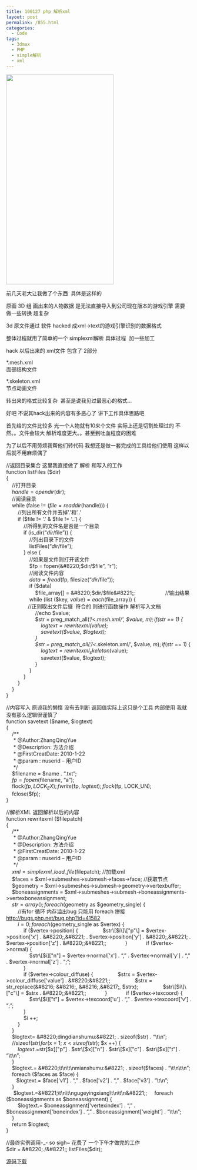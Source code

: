 ```yaml
---
title: 100127 php 解析xml
layout: post
permalink: /855.html
categories:
  - Code
tags:
  - 3dmax
  - PHP
  - simple解析
  - xml
---
```

[<img class="aligncenter size-full wp-image-856" title="3dmax" src="http://www.80aj.com/wp-content/uploads/2010/01/3dmax.jpg" alt="" width="292" height="571" />][1]

前几天老大让我做了个东西  具体是这样的  

原画 3D 组 画出来的人物数据 是无法直接导入到公司现在版本的游戏引擎 需要 做一些转换 超复杂

3d 原文件通过 软件 hacked 成xml->text的游戏引擎识别的数据格式

整体过程就用了简单的一个 simplexml解析 具体过程  加一些加工

hack 以后出来的 xml文件 包含了 2部分

*.mesh.xml  
面部结构文件

*.skeleton.xml  
节点动画文件

转出来的格式比较复杂  甚至是说我见过最恶心的格式&#8230;

好吧 不说其hack出来的内容有多恶心了 讲下工作具体思路吧

首先给的文件比较多 光一个人物就有10来个文件 实际上还是切割处理过的 不然。。文件会较大 解析难度更大。。甚至到吐血程度的困难

为了以后不用劳烦我帮他们转代码 我想还是做一套完成的工具给他们使用 这样以后就不用麻烦偶了

//返回目录集合 这里我直接做了 解析 和写入的工作  
function listFiles ($dir)  
{  
    //打开目录  
    $handle = opendir($dir);  
    //阅读目录  
    while (false != ($file = readdir($handle))) {  
        //列出所有文件并去掉&#8217;.'和&#8217;..&#8217;  
        if ($file != &#8216;.&#8217; & $file != &#8216;..&#8217;) {  
            //所得到的文件名是否是一个目录  
            if (is_dir(&#8220;$dir/$file&#8221;)) {  
                //列出目录下的文件  
                listFiles(&#8220;$dir/$file&#8221;);  
            } else {  
                //如果是文件则打开该文件  
                $fp = fopen(&#8220;$dir/$file&#8221;, &#8220;r&#8221;);  
                //阅读文件内容  
                $data = fread($fp, filesize(&#8220;$dir/$file&#8221;));  
                if ($data)  
                    $file_array[] = &#8220;$dir/$file&#8221;;  
                    //输出结果  
                while (list ($key, $value) = each($file_array)) {  
               //正则取出文件后缀  符合的 则进行函数操作 解析写入文档  
                    //echo $value;  
                    $str = preg\_match\_all(&#8216;/<*.mesh.xml/&#8217;, $value, $m);  
                    if ($str == 1) {  
                        $logtext = rewritexml($value);  
                        savetext($value, $logtext);  
                    }  
                    $str = preg\_match\_all(&#8216;/<*.skeleton.xml/&#8217;, $value, $m);  
                    if ($str == 1) {  
                        $logtext = rewritexml_skeleton($value);  
                        savetext($value, $logtext);  
                    }  
                }  
            }  
        }  
    }  
}

//内容写入 原谅我的懒惰 没有去判断 返回值实际上这只是个工具 内部使用 我就没有那么逻辑很谨慎了  
function savetext ($name, $logtext)  
{  
    /**  
     * @Author:ZhangQingYue  
     * @Description: 方法介绍  
     * @FirstCreatDate: 2010-1-22  
     * @param : nuserid &#8211; 用户ID  
     */  
    $filename = $name . &#8220;.txt&#8221;;  
    $fp = fopen($filename, &#8220;a&#8221;);  
    flock($fp, LOCK_EX);  
    fwrite($fp, $logtext);  
    flock($fp, LOCK_UN);  
    fclose($fp);  
}

//解析XML 返回解析以后的内容  
function rewritexml ($filepatch)  
{  
    /**  
     * @Author:ZhangQingYue  
     * @Description: 方法介绍  
     * @FirstCreatDate: 2010-1-22  
     * @param : nuserid &#8211; 用户ID  
     */  
    $xml = simplexml\_load\_file($filepatch); //加载xml  
    $faces = $xml->submeshes->submesh->faces->face; //获取节点  
    $geometry = $xml->submeshes->submesh->geometry->vertexbuffer;  
    $boneassignments = $xml->submeshes->submesh->boneassignments->vertexboneassignment;  
    $str = array();  
    foreach ($geometry as $geometry_single) {  
        //有for 循环 内存溢出bug 只能用 foreach 拼接   <http://bugs.php.net/bug.php?id=41582>  
        $i = 0;  
        foreach ($geometry_single as $vertex) {  
            if ($vertex->position) {  
                $str\[$i\]\["p"\] = $vertex->position['x'] . &#8220;,&#8221; . $vertex->position['y'] . &#8220;,&#8221; . $vertex->position['z'] . &#8220;;&#8221;;  
            }  
            if ($vertex->normal) {  
                $str\[$i\]\["n"\] = $vertex->normal['x'] . &#8220;,&#8221; . $vertex->normal['y'] . &#8220;,&#8221; . $vertex->normal['z'] . &#8220;;&#8221;;  
            }  
            if ($vertex->colour_diffuse) {  
                $strx = $vertex->colour_diffuse['value'] . &#8220;&#8221;;  
                $strx = str_replace(&#8216; &#8216;, &#8216;,&#8217;, $strx);  
                $str\[$i\]\["c"\] = $strx . &#8220;;&#8221;;  
            }  
            if ($vertex->texcoord) {  
                $str\[$i\]\["t"\] = $vertex->texcoord['u'] . &#8220;,&#8221; . $vertex->texcoord['v'] . &#8220;;&#8221;;  
            }  
            $i ++;  
        }  
    }  
    $logtext= &#8220;dingdianshumu:&#8221; . sizeof($str) . &#8220;\t\n&#8221;;  
    //sizeof($str)  
    for ($x = 1; $x < sizeof($str); $x ++) {  
        $logtext.=$str\[$x\]\["p"\] . $str\[$x\]\["n"\] . $str\[$x\]\["c"\] . $str\[$x\]\["t"\] . &#8220;\t\n&#8221;;  
    }  
    $logtext.= &#8220;\t\n\t\nmianshumu:&#8221; . sizeof($faces) . &#8220;\t\n\t\n&#8221;;  
    foreach ($faces as $face) {  
       $logtext.= $face['v1'] . &#8220;,&#8221; . $face['v2'] . &#8220;,&#8221; . $face['v3'] . &#8220;\t\n&#8221;;  
    }  
     $logtext.=&#8221;\t\n\t\ngugeyingxiang\t\n\t\n&#8221;;  
    foreach ($boneassignments as $boneassignment) {  
        $logtext.= $boneassignment['vertexindex'] . &#8220;,&#8221; . $boneassignment['boneindex'] . &#8220;,&#8221; . $boneassignment['weight'] . &#8220;\t\n&#8221;;  
    }  
    return $logtext;  
}

//最终实例调用-_- so sigh~ 花费了 一个下午才做完的工作    
$dir = &#8220;./&#8221;;  
listFiles($dir);

<a href="http://www.80aj.com/demo/100127.rar" target="_self">源码下载</a>

 [1]: http://www.80aj.com/wp-content/uploads/2010/01/3dmax.jpg